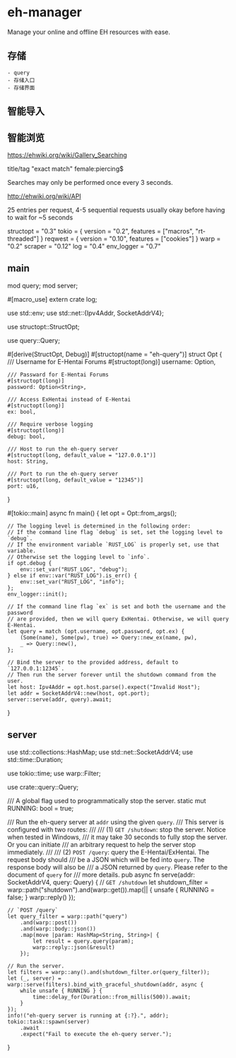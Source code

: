 # eh-manager

Manage your online and offline EH resources with ease.

## 存储
    - query
    - 存储入口
    - 存储界面
## 智能导入
## 智能浏览

https://ehwiki.org/wiki/Gallery_Searching

title/tag
"exact match"
female:piercing$

Searches may only be performed once every 3 seconds.

http://ehwiki.org/wiki/API

25 entries per request, 4-5 sequential requests usually okay before having to wait for ~5 seconds

structopt = "0.3"
tokio = { version = "0.2", features = ["macros", "rt-threaded"] }
reqwest = { version = "0.10", features = ["cookies"] }
warp = "0.2"
scraper = "0.12"
log = "0.4"
env_logger = "0.7"




    
## main
mod query;
mod server;

#[macro_use]
extern crate log;

use std::env;
use std::net::{Ipv4Addr, SocketAddrV4};

use structopt::StructOpt;

use query::Query;

#[derive(StructOpt, Debug)]
#[structopt(name = "eh-query")]
struct Opt {
    /// Username for E-Hentai Forums
    #[structopt(long)]
    username: Option<String>,

    /// Passward for E-Hentai Forums
    #[structopt(long)]
    password: Option<String>,

    /// Access ExHentai instead of E-Hentai
    #[structopt(long)]
    ex: bool,

    /// Require verbose logging
    #[structopt(long)]
    debug: bool,

    /// Host to run the eh-query server
    #[structopt(long, default_value = "127.0.0.1")]
    host: String,

    /// Port to run the eh-query server
    #[structopt(long, default_value = "12345")]
    port: u16,
}

#[tokio::main]
async fn main() {
    let opt = Opt::from_args();

    // The logging level is determined in the following order:
    // If the command line flag `debug` is set, set the logging level to `debug`.
    // If the environment variable `RUST_LOG` is properly set, use that variable.
    // Otherwise set the logging level to `info`.
    if opt.debug {
        env::set_var("RUST_LOG", "debug");
    } else if env::var("RUST_LOG").is_err() {
        env::set_var("RUST_LOG", "info");
    };
    env_logger::init();

    // If the command line flag `ex` is set and both the username and the password
    // are provided, then we will query ExHentai. Otherwise, we will query E-Hentai.
    let query = match (opt.username, opt.password, opt.ex) {
        (Some(name), Some(pw), true) => Query::new_ex(name, pw),
        _ => Query::new(),
    };

    // Bind the server to the provided address, default to `127.0.0.1:12345`.
    // Then run the server forever until the shutdown command from the user.
    let host: Ipv4Addr = opt.host.parse().expect("Invalid Host");
    let addr = SocketAddrV4::new(host, opt.port);
    server::serve(addr, query).await;
}


## server

use std::collections::HashMap;
use std::net::SocketAddrV4;
use std::time::Duration;

use tokio::time;
use warp::Filter;

use crate::query::Query;

/// A global flag used to programmatically stop the server.
static mut RUNNING: bool = true;

/// Run the eh-query server at `addr` using the given `query`.
/// This server is configured with two routes:
///
/// (1) `GET /shutdown`: stop the server. Notice when tested in Windows,
/// it may take 30 seconds to fully stop the server. Or you can initiate
/// an arbitrary request to help the server stop immediately.
///
/// (2) `POST /query`: query the E-Hentai/ExHentai. The request body should
/// be a JSON which will be fed into `query`. The response body will also be
/// a JSON returned by `query`. Please refer to the document of `query` for
/// more details.
pub async fn serve(addr: SocketAddrV4, query: Query) {
    // `GET /shutdown`
    let shutdown_filter = warp::path("shutdown").and(warp::get()).map(|| {
        unsafe {
            RUNNING = false;
        }
        warp::reply()
    });

    // `POST /query`
    let query_filter = warp::path("query")
        .and(warp::post())
        .and(warp::body::json())
        .map(move |param: HashMap<String, String>| {
            let result = query.query(param);
            warp::reply::json(&result)
        });

    // Run the server.
    let filters = warp::any().and(shutdown_filter.or(query_filter));
    let (_, server) = warp::serve(filters).bind_with_graceful_shutdown(addr, async {
        while unsafe { RUNNING } {
            time::delay_for(Duration::from_millis(500)).await;
        }
    });
    info!("eh-query server is running at {:?}.", addr);
    tokio::task::spawn(server)
        .await
        .expect("Fail to execute the eh-query server.");
}
